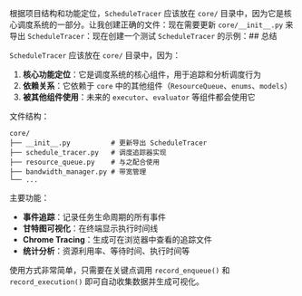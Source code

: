 根据项目结构和功能定位，`ScheduleTracer` 应该放在 `core/` 目录中，因为它是核心调度系统的一部分。让我创建正确的文件：现在需要更新 `core/__init__.py` 来导出 `ScheduleTracer`：现在创建一个测试 `ScheduleTracer` 的示例：## 总结

`ScheduleTracer` 应该放在 `core/` 目录中，因为：

1. **核心功能定位**：它是调度系统的核心组件，用于追踪和分析调度行为
2. **依赖关系**：它依赖于 `core` 中的其他组件（`ResourceQueue`、`enums`、`models`）
3. **被其他组件使用**：未来的 `executor`、`evaluator` 等组件都会使用它

文件结构：
```
core/
├── __init__.py          # 更新导出 ScheduleTracer
├── schedule_tracer.py   # 调度追踪器实现
├── resource_queue.py    # 与之配合使用
├── bandwidth_manager.py # 带宽管理
└── ...
```

主要功能：
- **事件追踪**：记录任务生命周期的所有事件
- **甘特图可视化**：在终端显示执行时间线
- **Chrome Tracing**：生成可在浏览器中查看的追踪文件
- **统计分析**：资源利用率、等待时间、执行时间等

使用方式非常简单，只需要在关键点调用 `record_enqueue()` 和 `record_execution()` 即可自动收集数据并生成可视化。